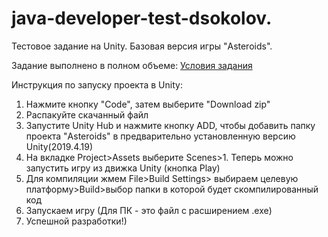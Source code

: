 # java-developer-test-dsokolov.
Тестовое задание на Unity. Базовая версия игры "Asteroids".
<p>
Задание выполнено в полном объеме: 
<a href="https://docviewer.yandex.by/view/271347263/?page=1&*=3mMv1juz31S3F2XnPMBgbnSQAjp7InVybCI6InlhLW1haWw6Ly8xNzg0NTUxMzUyMzQ1NjM3NDYvMS4yIiwidGl0bGUiOiJHYW1lIERldmVsb3Blcl8g0YLQtdGB0YLQvtCy0L7QtSDQt9Cw0LTQsNC90LjQtS5wZGYiLCJub2lmcmFtZSI6ZmFsc2UsInVpZCI6IjI3MTM0NzI2MyIsInRzIjoxNjQ0MDU3NjkxMzYxLCJ5dSI6IjE1MjQ5ODcwMzE2MjU1OTM4MjcifQ%3D%3D">Условия задания</a></p>
<p>
Инструкция по запуску проекта в Unity:
  <ol>
    <li>Нажмите кнопку "Code", затем выберите "Download zip"</li>
    <li>Распакуйте скачанный файл</li>
    <li>Запустите Unity Hub и нажмите кнопку ADD, чтобы добавить папку проекта "Asteroids" в предварительно установленную версию Unity(2019.4.19)</li>
    <li>На вкладке Project>Assets выберите Scenes>1. Теперь можно запустить игру из движка Unity (кнопка Play)</li>
    <li>Для компиляции жмем File>Build Settings> выбираем целевую платформу>Build>выбор папки в которой будет скомпилированный код</li>
    <li>Запускаем игру (Для ПК - это файл с расширением .exe)</li>
    <li>Успешной разработки!)</li>
  </ol>
</p>
